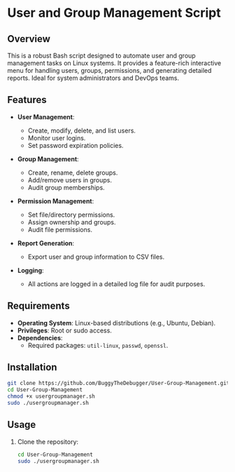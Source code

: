 # User and Group Management Script

## Overview

This is a robust Bash script designed to automate user and group management tasks on Linux systems. It provides a feature-rich interactive menu for handling users, groups, permissions, and generating detailed reports. Ideal for system administrators and DevOps teams.

## Features

- **User Management**:
  - Create, modify, delete, and list users.
  - Monitor user logins.
  - Set password expiration policies.

- **Group Management**:
  - Create, rename, delete groups.
  - Add/remove users in groups.
  - Audit group memberships.

- **Permission Management**:
  - Set file/directory permissions.
  - Assign ownership and groups.
  - Audit file permissions.

- **Report Generation**:
  - Export user and group information to CSV files.

- **Logging**:
  - All actions are logged in a detailed log file for audit purposes.

## Requirements

- **Operating System**: Linux-based distributions (e.g., Ubuntu, Debian).
- **Privileges**: Root or sudo access.
- **Dependencies**:
  - Required packages: `util-linux`, `passwd`, `openssl`.

## Installation 
   ```bash
git clone https://github.com/BuggyTheDebugger/User-Group-Management.git
cd User-Group-Management
chmod +x usergroupmanager.sh
sudo ./usergroupmanager.sh
```

## Usage

1. Clone the repository:
   ```bash
   cd User-Group-Management
   sudo ./usergroupmanager.sh
```
